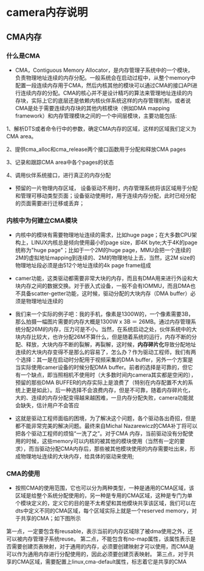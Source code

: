 # camera内存说明

## CMA内存

### 什么是CMA

- CMA，Contiguous Memory Allocator，是内存管理子系统中的一个模块，负责物理地址连续的内存分配。一般系统会在启动过程中，从整个memory中配置一段连续内存用于CMA，然后内核其他的模块可以通过CMA的接口API进行连续内存的分配。CMA的核心并不是设计精巧的算法来管理地址连续的内存块，实际上它的底层还是依赖内核伙伴系统这样的内存管理机制，或者说CMA是处于需要连续内存块的其他内核模块（例如DMA mapping framework）和内存管理模块之间的一个中间层模块，主要功能包括:

1、解析DTS或者命令行中的参数，确定CMA内存的区域，这样的区域我们定义为CMA area。

2、提供cma_alloc和cma_release两个接口函数用于分配和释放CMA pages

3、记录和跟踪CMA area中各个pages的状态

4、调用伙伴系统接口，进行真正的内存分配

- 预留的一片物理内存区域， 设备驱动不用时，内存管理系统将该区域用于分配和管理可移动类型页面；设备驱动使用时，用于连续内存分配，此时已经分配的页面需要进行迁移或丢弃；

### 内核中为何建立CMA模块

- 内核中的模块有需要物理地址连续的需求，比如huge page；在大多数CPU架构上，LINUX内核总是倾向使用最小的page size，即4K byte;大于4K的page统称为"huge page"；比如于一个2M的huge page，MMU会把一个连续的2M的虚拟地址mapping到连续的、2M的物理地址上去，当然，这2M size的物理地址段必须是由512个地址连续的4k page frame组成

- camer功能，这类驱动都需要非常大块的内存，而且有DMA用来进行外设和大块内存之间的数据交换。对于嵌入式设备，一般不会有IOMMU，而且DMA也不具备scatter-getter功能，这时候，驱动分配的大块内存（DMA buffer）必须是物理地址连续的

- 我们来一个实际的例子吧：我的手机，像素是1300W的，一个像素需要3B，那么拍摄一幅图片需要的内存大概是1300W x 3B ＝ 26MB。通过内存管理系统分配26M的内存，压力可是不小。当然，在系统启动之处，伙伴系统中的大块内存比较大，也许分配26M不算什么，但是随着系统的运行，内存不断的分配、释放，大块内存不断的裂解，再裂解，这时候，**内存碎片化**导致分配地址连续的大块内存变得不是那么的容易了，怎么办？作为驱动工程师，我们有两个选择：其一是在启动时分配用于视频采集的DMA buffer，另外一个方案是当实际使用camer设备的时候分配DMA buffer。前者的选择是可靠的，但它有一个缺点，即当照相机不使用时（大多数时间内camera其实都是空闲的），预留的那些DMA BUFFER的内存实际上是浪费了（特别在内存配置不大的系统上更是如此）。后一种选择不会浪费内存，但是不可靠，随着内存碎片化，大的、连续的内存分配变得越来越困难，一旦内存分配失败，camera功能就会缺失，估计用户不会答应

- 这就是驱动工程师面临的困境，为了解决这个问题，各个驱动各出奇招，但是都不能非常完美的解决问题。最终来自Michal Nazarewicz的CMA补丁将可以把各个驱动工程师的烦恼“一洗了之”。对于CMA 内存，当前驱动没有分配使用的时候，这些memory可以内核的被其他的模块使用（当然有一定的要求），而当驱动分配CMA内存后，那些被其他模块使用的内存需要吐出来，形成物理地址连续的大块内存，给具体的驱动来使用;

### CMA的使用

- 按照CMA的使用范围，它也可以分为两种类型，一种是通用的CMA区域，该区域是给整个系统分配使用的，另一种是专用的CMA区域，这种是专门为单个模块定义的，定义它的目的是不太希望和其他模块共享该区域，我们可以在dts中定义不同的CMA区域，每个区域实际上就是一个reserved memory，对于共享的CMA；如下图所示

第一点，一定要包含有reusable，表示当前的内存区域除了被dma使用之外，还可以被内存管理子系统reuse。
第二点，不能包含有no-map属性，该属性表示是否需要创建页表映射，对于通用的内存，必须要创建映射才可以使用，而CMA是可以作为通用内存进行分配使用的，因此必须要创建页表映射。
第三点，对于共享的CMA区域，需要配置上linux,cma-default属性，标志着它是共享的CMA